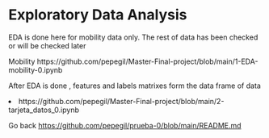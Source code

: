 <h1> Exploratory Data Analysis   </h1>
<p></p>

<p>
  EDA is done here for mobility data only. The rest of data has been checked or will be checked later
  <p></p>
  Mobility  https://github.com/pepegil/Master-Final-project/blob/main/1-EDA-mobility-0.ipynb   
</p>

<p> After EDA is done , features and labels matrixes form the data frame of data  </p>
  <li> https://github.com/pepegil/Master-Final-project/blob/main/2-tarjeta_datos_0.ipynb  </li>
<p></p>

Go back https://github.com/pepegil/prueba-0/blob/main/README.md
